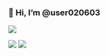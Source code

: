 ### 👋 Hi, I’m @user020603
![](https://komarev.com/ghpvc/?username=user020603)

<!---
user020603/user020603 is a ✨ special ✨ repository because its `README.md` (this file) appears on your GitHub profile.
You can click the Preview link to take a look at your changes.
--->

![](https://github.com/user020603/github-stats/blob/master/generated/overview.svg)
![](https://github.com/user020603/github-stats/blob/master/generated/languages.svg)
